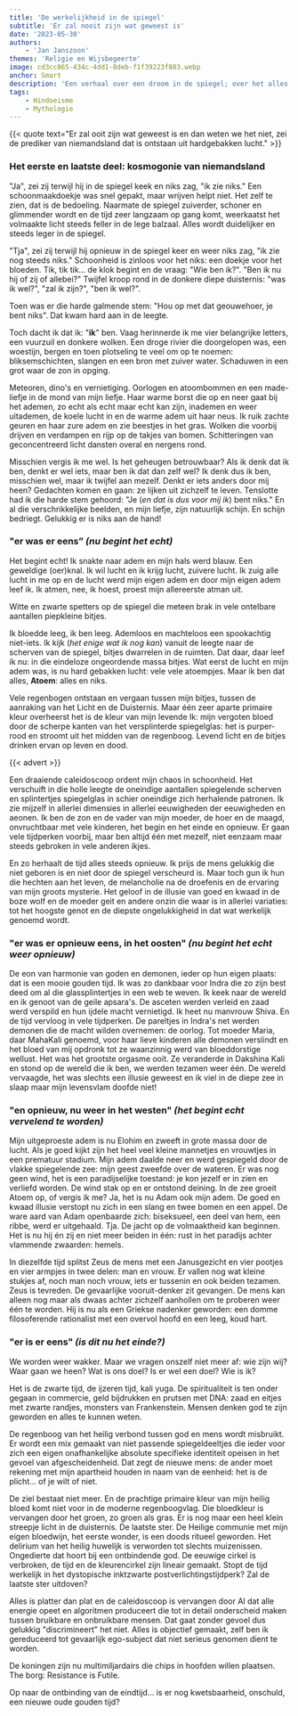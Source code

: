 ```yaml
---
title: 'De werkelijkheid in de spiegel'
subtitle: 'Er zal nooit zijn wat geweest is'
date: '2023-05-30'
authors:
    - 'Jan Janszoon'
themes: 'Religie en Wijsbegeerte'
image: cd3cc865-434c-4dd1-8deb-f1f39223f803.webp
anchor: Smart
description: 'Een verhaal over een droom in de spiegel; over het alles en het niets, het splijten in veelheid, dood en leven, tijd en tijdloosheid. Goden en demonen.'
tags:
    - Hindoeisme
    - Mythologie
---
```


{{< quote text="Er zal ooit zijn wat geweest is en dan weten we het niet, zei de prediker van niemandsland dat is ontstaan uit hardgebakken lucht." >}}

### Het eerste en laatste deel: kosmogonie van niemandsland

"Ja", zei zij terwijl hij in de spiegel keek en niks zag, "ik zie niks."
Een schoonmaakdoekje was snel gepakt, maar wrijven helpt niet. Het zelf te zien, dat is de bedoeling. Naarmate de spiegel zuiverder, schoner en glimmender wordt en de tijd zeer langzaam op gang komt, weerkaatst het volmaakte licht steeds feller in de lege balzaal. Alles wordt duidelijker en steeds leger in de spiegel.

"Tja", zei zij terwijl hij opnieuw in de spiegel keer en weer niks zag, "ik zie nog steeds niks."
Schoonheid is zinloos voor het niks: een doekje voor het bloeden.
Tik, tik tik... de klok begint en de vraag: "Wie ben ik?". "Ben ik nu hij of zij of allebei?" Twijfel kroop rond in de donkere diepe duisternis: "was ik wel?", "zal ik zijn?", "ben ik wel?".

Toen was er die harde galmende stem: "Hou op met dat geouwehoer, je bent niks".
Dat kwam hard aan in de leegte.

Toch dacht ik dat ik: "**ik**" ben. Vaag herinnerde ik me vier belangrijke letters, een vuurzuil en donkere wolken. Een droge rivier die doorgelopen was, een woestijn, bergen en toen plotseling te veel om op te noemen: bliksemschichten, slangen en een bron met zuiver water. Schaduwen in een grot waar de zon in opging.

Meteoren, dino's en vernietiging. Oorlogen en atoombommen en een made-liefje in de mond van mijn liefje. Haar warme borst die op en neer gaat bij het ademen, zo echt als echt maar echt kan zijn, inademen en weer uitademen, de koele lucht in en de warme adem uit haar neus. Ik ruik zachte geuren en haar zure adem en zie beestjes in het gras. Wolken die voorbij drijven en verdampen en rijp op de takjes van bomen. Schitteringen van geconcentreerd licht dansten overal en nergens rond.

Misschien vergis ik me wel. Is het geheugen betrouwbaar? Als ik denk dat ik ben, denkt er wel iets, maar ben ik dat dan zelf wel? Ik denk dus ik ben, misschien wel, maar ik twijfel aan mezelf. Denkt er iets anders door mij heen? Gedachten komen en gaan: ze lijken uit zichzelf te leven. Tenslotte had ik die harde stem gehoord: "Je (_en dat is dus voor mij ik_) bent niks." En al die verschrikkelijke beelden, en mijn liefje, zijn natuurlijk schijn. En schijn bedriegt. Gelukkig er is niks aan de hand! 


### "er was er eens” _(nu begint het echt)_

Het begint echt! Ik snakte naar adem en mijn hals werd blauw. Een geweldige (oer)knal. Ik wil lucht en ik krijg lucht, zuivere lucht. Ik zuig alle lucht in me op en de lucht werd mijn eigen adem en door mijn eigen adem leef ik. Ik atmen, nee, ik hoest, proest mijn allereerste atman uit.

Witte en zwarte spetters op de spiegel die meteen brak in vele ontelbare aantallen piepkleine bitjes.

Ik bloedde leeg, ik ben leeg. Ademloos en machteloos een spookachtig niet-iets. Ik kijk (_het enige wat ik nog kan_) vanuit de leegte naar de scherven van de spiegel, bitjes dwarrelen in de ruimten. Dat daar, daar leef ik nu: in die eindeloze ongeordende massa bitjes. Wat eerst de lucht en mijn adem was, is nu hard gebakken lucht: vele vele atoempjes.  Maar ik ben dat alles, **Atoem**: alles en niks.

Vele regenbogen ontstaan en vergaan tussen mijn bitjes, tussen de aanraking van het Licht en de Duisternis. Maar één zeer aparte primaire kleur overheerst het is de kleur van mijn levende Ik: mijn vergoten bloed door de scherpe kanten van het versplinterde spiegelglas: het is purper-rood en stroomt uit het midden van de regenboog. Levend licht en de bitjes drinken ervan op leven en dood.

{{< advert >}}

Een draaiende caleidoscoop ordent mijn chaos in schoonheid. Het verschuift in die holle leegte de oneindige aantallen spiegelende scherven en splintertjes spiegelglas in schier oneindige zich herhalende patronen. Ik zie mijzelf in allerlei dimensies in allerlei eeuwigheden der eeuwigheden en aeonen. Ik ben de zon en de vader van mijn moeder, de hoer en de maagd, onvruchtbaar met vele kinderen, het begin en het einde en opnieuw. Er gaan vele tijdperken voorbij, maar ben altijd één met mezelf, niet eenzaam maar steeds gebroken in vele anderen ikjes.

En zo herhaalt de tijd alles steeds opnieuw. Ik prijs de mens gelukkig die niet geboren is en niet door de spiegel verscheurd is. Maar toch gun ik hun die hechten aan het leven, de melancholie na de droefenis en de ervaring van mijn groots mysterie. Het geloof in de illusie van goed en kwaad in de boze wolf en de moeder geit en andere onzin die waar is in allerlei variaties: tot het hoogste genot en de diepste ongelukkigheid in dat wat werkelijk genoemd wordt.


### "er was er opnieuw eens, in het oosten" _(nu begint het echt weer opnieuw)_

De eon van harmonie van goden en demonen, ieder op hun eigen plaats: dat is een mooie gouden tijd. Ik was zo dankbaar voor Indra die zo zijn best deed om al die glassplintertjes in een web te weven. Ik keek naar de wereld en ik genoot van de geile apsara's. De asceten werden verleid en zaad werd verspild en hun ijdele macht vernietigd. Ik heet nu manvrouw Shiva. En de tijd vervloog in vele tijdperken. De pareltjes in Indra's net werden demonen die de macht wilden overnemen: de oorlog. Tot moeder Maria, daar MahaKali genoemd, voor haar lieve kinderen alle demonen verslindt en het bloed van mij opdronk tot ze waanzinnig werd van bloeddorstige wellust. Het was het grootste orgasme ooit. Ze veranderde in Dakshina Kali en stond op de wereld die ik ben, we werden tezamen weer één. De wereld vervaagde, het was slechts een illusie geweest en ik viel in de diepe zee in slaap maar mijn levensvlam doofde niet!

### "en opnieuw, nu weer in het westen" _(het begint echt vervelend te worden)_

Mijn uitgeproeste adem is nu Elohim en zweeft in grote massa door de lucht. Als je goed kijkt zijn het heel veel kleine mannetjes en vrouwtjes in een prematuur stadium. Mijn adem daalde neer en werd gespiegeld door de vlakke spiegelende zee: mijn geest zweefde over de wateren. Er was nog geen wind, het is een paradijselijke toestand: je kon jezelf er in zien en verliefd worden. De wind stak op en er ontstond deining. In de zee groeit Atoem op, of vergis ik me? Ja, het is nu Adam ook mijn adem. De goed en kwaad illusie verstopt nu zich in een slang en twee bomen en een appel. De ware aard van Adam openbaarde zich: biseksueel, een deel van hem, een ribbe, werd er uitgehaald. Tja. De jacht op de volmaaktheid kan beginnen. Het is nu hij én zij en niet meer beiden in één: rust in het paradijs achter vlammende zwaarden: hemels.

In diezelfde tijd splitst Zeus de mens met een Janusgezicht en vier pootjes en vier armpjes in twee delen: man en vrouw. Er vallen nog wat kleine stukjes af, noch man noch vrouw, iets er tussenin en ook beiden tezamen. Zeus is tevreden. De gevaarlijke vooruit-denker zit gevangen. De mens kan alleen nog maar als dwaas achter zichzelf aanhollen om te proberen weer één te worden. Hij is nu als een Griekse nadenker geworden: een domme filosoferende rationalist met een overvol hoofd en een leeg, koud hart.


### "er is er eens" _(is dit nu het einde?)_

We worden weer wakker. Maar we vragen onszelf niet meer af: wie zijn wij? Waar gaan we heen? Wat is ons doel? Is er wel een doel? Wie is ik?

Het is de zwarte tijd, de ijzeren tijd, kali yuga. De spiritualiteit is ten onder gegaan in commercie, geld bijdrukken en prutsen met DNA: zaad en eitjes met zwarte randjes, monsters van Frankenstein. Mensen denken god te zijn geworden en alles te kunnen weten.

De regenboog van het heilig verbond tussen god en mens wordt misbruikt. Er wordt een mix gemaakt van niet passende spiegeldeeltjes die ieder voor zich een eigen onafhankelijke absolute specifieke identiteit opeisen in het gevoel van afgescheidenheid. Dat zegt de nieuwe mens: de ander moet rekening met mijn apartheid houden in naam van de eenheid: het is de plicht... of je wilt of niet.

De ziel bestaat niet meer. En de prachtige primaire kleur van mijn heilig bloed komt niet voor in de moderne regenboogvlag. Die bloedkleur is vervangen door het groen, zo groen als gras. Er is nog maar een heel klein streepje licht in de duisternis. De laatste ster.
De Heilige communie met mijn eigen bloedwijn, het eerste wonder, is een doods ritueel geworden. Het delirium van het heilig huwelijk is verworden tot slechts muizenissen. Ongedierte dat hoort bij een ontbindende god.
De eeuwige cirkel is verbroken, de tijd en de kleurencirkel zijn lineair gemaakt. Stopt de tijd werkelijk in het dystopische inktzwarte postverlichtingstijdperk? Zal de laatste ster uitdoven?

Alles is platter dan plat en de caleidoscoop is vervangen door AI dat alle energie opeet en algoritmen produceert die tot in detail onderscheid maken tussen bruikbare en onbruikbare mensen. Dat gaat zonder gevoel dus gelukkig "discrimineert" het niet. Alles is objectief gemaakt, zelf ben ik gereduceerd tot gevaarlijk ego-subject dat niet serieus genomen dient te worden.

De koningen zijn nu multimiljardairs die chips in hoofden willen plaatsen.
The borg: Resistance is Futile.

Op naar de ontbinding van de eindtijd...
is er nog kwetsbaarheid, onschuld, een nieuwe oude gouden tijd?
